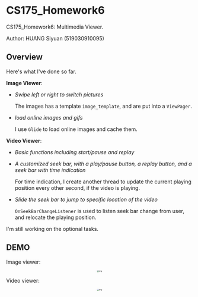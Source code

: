 # CS175_Homework6
CS175_Homework6: Multimedia Viewer. 

Author: HUANG Siyuan (519030910095)

## Overview

Here's what I've done so far.

**Image Viewer**:

+ *Swipe left or right to switch pictures*

  The images has a template ``image_template``, and are put into a ``ViewPager``.

+ *load online images and gifs*

  I use ``Glide`` to load online images and cache them.

**Video Viewer**:

+ *Basic functions including start/pause and replay*

+ *A customized seek bar, with a play/pause button, a replay button, and a seek bar with time indication*

  For time indication, I create another thread to update the current playing position every other second, if the video is playing.

+ *Slide the seek bar to jump to specific location of the video*

  ``OnSeekBarChangeListener`` is used to listen seek bar change from user, and relocate the playing position.

I'm still working on the optional tasks.

## DEMO

Image viewer:

<p align="center">
<img src="demo/image_demo.gif" alt="img" style="zoom:33%;" />

Video viewer:

<p align="center">
<img src="demo/v_demo.gif" alt="img" style="zoom:33%;" />

